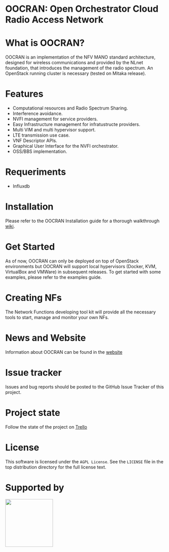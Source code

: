 OOCRAN: Open Orchestrator Cloud Radio Access Network 
====================================================

What is OOCRAN?
===============
OOCRAN is an implementation of the NFV MANO standard architecture, designed for wireless communications and provided by the NLnet foundation, that introduces the management of the radio spectrum. An OpenStack running cluster is necessary (tested on Mitaka release).

Features
========
* Computational resources and Radio Spectrum Sharing.
* Interference avoidance.
* NVFI management for service providers.
* Easy Infrastructure management for infratustructe providers.
* Multi VIM and multi hypervisor support.
* LTE transmission use case.
* VNF Descriptor APIs.
* Graphical User Interface for the NVFI orchestrator.
* OSS/BBS implementation.

Requeriments
============
* Influxdb

Installation
============
Please refer to the OOCRAN Installation guide for a thorough walkthrough [wiki](https://github.com/oocran/oocran/wiki/Installation).

Get Started
===========
As of now, OOCRAN can only be deployed on top of OpenStack environments but OOCRAN will support local hypervisors (Docker, KVM, VirtualBox and VMWare) in subsequent releases. To get started with some examples, please refer to the examples guide.

Creating NFs
============
The Network Functions developing tool kit will provide all the necessary tools to start, manage and monitor your own NFs.

News and Website
================
Information about OOCRAN can be found in the [website](http://oocran.dynu.com/)

Issue tracker
=============
Issues and bug reports should be posted to the GitHub Issue Tracker of this project.

Project state
=============
Follow the state of the project on [Trello](https://trello.com/b/LRjh0hs3/oocran)

License
=======

This software is licensed under the `AGPL License`. See the ``LICENSE``
file in the top distribution directory for the full license text.

Supported by
============
<img src="https://www.nlnet.nl/image/logo.gif" width="150"/>

